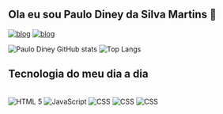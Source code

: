 ## Ola eu sou Paulo Diney da Silva Martins 👋   
[![blog](https://img.shields.io/badge/Instagram-E4405F?style=for-the-badge&logo=instagram&logoColor=white)](https://www.instagram.com/paulodiney/
 )
[![blog](https://img.shields.io/badge/LinkedIn-0077B5?style=for-the-badge&logo=linkedin&logoColor=white)](https://www.linkedin.com/in/paulo-martins-531519239/)

![Paulo Diney GitHub stats](https://github-readme-stats.vercel.app/api?username=PauloDiney&show_icons=true&theme=dracula)
![Top Langs](https://github-readme-stats.vercel.app/api/top-langs/?username=PauloDiney&hide_progress=Demo)

## Tecnologia do meu dia a dia

<div style="display: inline_block"><br/>
 <img  aligin="center" alt="HTML 5" src="https://img.shields.io/badge/HTML5-E34F26?style=for-the-badge&logo=html5&logoColor=white" >
 <img  aligin="center" alt="JavaScript" src="https://img.shields.io/badge/JavaScript-F7DF1E?style=for-the-badge&logo=javascript&logoColor=black" >
 <img  aligin="center" alt="CSS" src="https://img.shields.io/badge/CSS-239120?&style=for-the-badge&logo=css3&logoColor=white" >
 <img  aligin="center" alt="CSS" src="https://img.shields.io/badge/C%23-239120?style=for-the-badge&logo=c-sharp&logoColor=white" >
 <img  aligin="center" alt="CSS" src="https://img.shields.io/badge/Unity-100000?style=for-the-badge&logo=unity&logoColor=white" >
</div>
